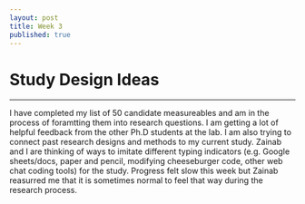 ```yaml
---
layout: post
title: Week 3
published: true
---
```


# Study Design Ideas
***

I have completed my list of 50 candidate measureables and am in the process of foramtting them into research questions. I am getting a lot of helpful feedback from the other Ph.D students at the lab. I am also trying to connect past research designs and methods to my current study. Zainab and I are thinking of ways to imitate different typing indicators (e.g. Google sheets/docs, paper and pencil, modifying cheeseburger code, other web chat coding tools) for the study. Progress felt slow this week but Zainab reasurred me that it is sometimes normal to feel that way during the research process. 


